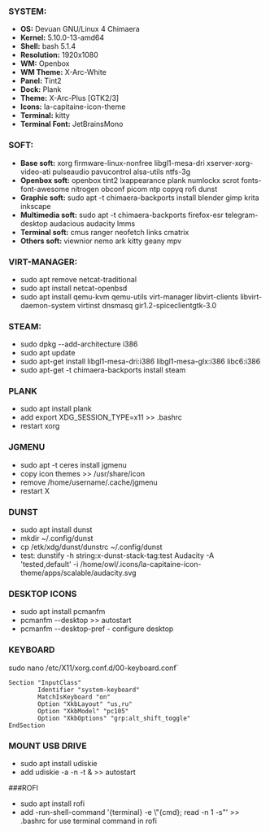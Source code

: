 ### SYSTEM:
* **OS:** Devuan GNU/Linux 4 Chimaera
* **Kernel:** 5.10.0-13-amd64
* **Shell:** bash 5.1.4
* **Resolution:** 1920x1080
* **WM:** Openbox
* **WM Theme:** X-Arc-White
* **Panel:** Tint2
* **Dock:** Plank
* **Theme:** X-Arc-Plus [GTK2/3]
* **Icons:** la-capitaine-icon-theme
* **Terminal:** kitty
* **Terminal Font:** JetBrainsMono


### SOFT:
* **Base soft:** xorg firmware-linux-nonfree libgl1-mesa-dri xserver-xorg-video-ati pulseaudio pavucontrol alsa-utils ntfs-3g
* **Openbox soft:** openbox tint2 lxappearance plank numlockx scrot fonts-font-awesome nitrogen obconf picom ntp copyq rofi dunst
* **Graphic soft:** sudo apt -t chimaera-backports install blender gimp krita inkscape 
* **Multimedia soft:** sudo apt -t chimaera-backports  firefox-esr telegram-desktop audacious audacity lmms
* **Terminal soft:** cmus ranger neofetch links cmatrix
* **Others soft:** viewnior nemo ark kitty geany mpv


### VIRT-MANAGER:
* sudo apt remove netcat-traditional
* sudo apt install netcat-openbsd
* sudo apt install qemu-kvm qemu-utils virt-manager libvirt-clients libvirt-daemon-system virtinst dnsmasq gir1.2-spiceclientgtk-3.0


### STEAM:
* sudo dpkg --add-architecture i386
* sudo apt update
* sudo apt-get install  libgl1-mesa-dri:i386 libgl1-mesa-glx:i386 libc6:i386
* sudo apt-get -t chimaera-backports install steam


### PLANK
* sudo apt install plank
* add export XDG_SESSION_TYPE=x11 >> .bashrc
* restart xorg


### JGMENU
* sudo apt -t ceres install jgmenu
* copy icon themes >> /usr/share/icon
* remove /home/username/.cache/jgmenu
* restart X


### DUNST
* sudo apt install dunst
* mkdir ~/.config/dunst
* cp /etk/xdg/dunst/dunstrc ~/.config/dunst
* test: dunstify -h string:x-dunst-stack-tag:test Audacity -A 'tested,default' -i /home/owl/.icons/la-capitaine-icon-theme/apps/scalable/audacity.svg


### DESKTOP ICONS
* sudo apt install pcmanfm
* pcmanfm --desktop >> autostart
* pcmanfm --desktop-pref - configure desktop

### KEYBOARD
sudo nano /etc/X11/xorg.conf.d/00-keyboard.conf`

```
Section "InputClass"
        Identifier "system-keyboard"
        MatchIsKeyboard "on"
        Option "XkbLayout" "us,ru"
        Option "XkbModel" "pc105"
        Option "XkbOptions" "grp:alt_shift_toggle"
EndSection
```
### MOUNT USB DRIVE
* sudo apt install udiskie
* add udiskie -a  -n -t & >> autostart

###ROFI
* sudo apt install rofi
* add -run-shell-command '{terminal} -e \\"{cmd}; read -n 1 -s"' >> .bashrc for use terminal command in rofi